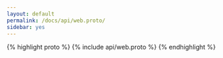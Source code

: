 ```yaml
---
layout: default
permalink: /docs/api/web.proto/
sidebar: yes
---
```


{% highlight proto %}
{% include api/web.proto %}
{% endhighlight %}
